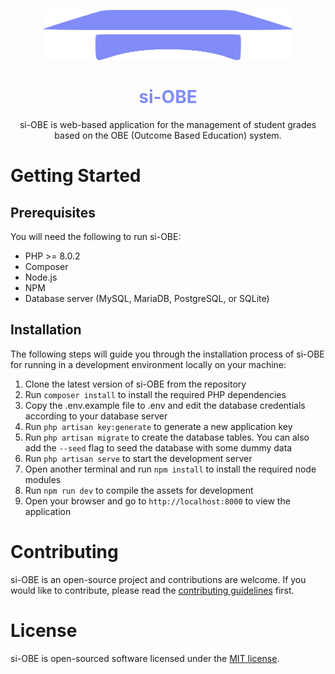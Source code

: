 <p align="center">
  <a href="https://github.com/andrisan/si-obe">
    <img src="si-obe.svg" width="400" alt="Logo" width="80" height="80">
  </a>
  <h1 align="center" style="color: rgb(129, 140, 248">si-OBE</h1>
  <p align="center">
    si-OBE is web-based application for the management of student grades based on the OBE (Outcome Based Education) system.
  </p>
</p>

# Getting Started

## Prerequisites
You will need the following to run si-OBE:
- PHP >= 8.0.2
- Composer
- Node.js
- NPM
- Database server (MySQL, MariaDB, PostgreSQL, or SQLite)
## Installation

The following steps will guide you through the installation process of si-OBE for running in a development environment locally on your machine:
1. Clone the latest version of si-OBE from the repository 
2. Run `composer install` to install the required PHP dependencies
3. Copy the .env.example file to .env and edit the database credentials according to your database server
4. Run `php artisan key:generate` to generate a new application key
5. Run `php artisan migrate` to create the database tables. You can also add the `--seed` flag to seed the database with some dummy data
6. Run `php artisan serve` to start the development server
7. Open another terminal and run `npm install` to install the required node modules
8. Run `npm run dev` to compile the assets for development
9. Open your browser and go to `http://localhost:8000` to view the application

# Contributing

si-OBE is an open-source project and contributions are welcome. If you would like to contribute, please read the [contributing guidelines](CONTRIBUTING.md) first.

# License

si-OBE is open-sourced software licensed under the [MIT license](LICENSE).
